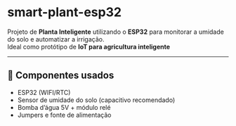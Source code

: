 # smart-plant-esp32


Projeto de **Planta Inteligente** utilizando o **ESP32** para monitorar a umidade do solo e automatizar a irrigação.  
Ideal como protótipo de **IoT para agricultura inteligente**

---

## 🔧 Componentes usados
- ESP32 (WIFI/RTC)
- Sensor de umidade do solo (capacitivo recomendado)
- Bomba d’água 5V + módulo relé
- Jumpers e fonte de alimentação

